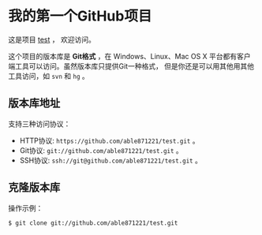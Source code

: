 # 我的第一个GitHub项目

这是项目 [test](https://github.com/able871221/test.git) ，
欢迎访问。

这个项目的版本库是 **Git格式** ，在 Windows、Linux、Mac OS X
平台都有客户端工具可以访问。虽然版本库只提供Git一种格式，
但是你还是可以用其他用其他工具访问，如 ``svn`` 和 ``hg`` 。

## 版本库地址

支持三种访问协议：

* HTTP协议: `https://github.com/able871221/test.git` 。
* Git协议: `git://github.com/able871221/test.git` 。
* SSH协议: `ssh://git@github.com/able871221/test.git` 。

## 克隆版本库

操作示例：

    $ git clone git://github.com/able871221/test.git